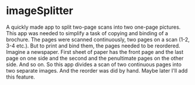 # imageSplitter
A quickly made app to split two-page scans into two one-page pictures.
This app was needed to simplify a task of copying and binding of a brochure. The pages were scanned continuously, two pages on a scan (1-2, 3-4 etc.). But to print and bind them, the pages needed to be reordered. Imagine a newspaper. First sheet of paper has the front page and the last page on one side and the second and the penultimate pages on the other side. And so on.
So this app divides a scan of two continuous pages into two separate images. And the reorder was did by hand. Maybe later I'll add this feature.

